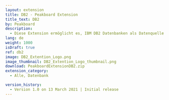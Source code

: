 ```yaml
---
layout: extension
title: DB2 - Peakboard Extension
title_text: DB2
by: Peakboard
description: 
  - Diese Extension ermöglicht es, IBM DB2 Datenbanken als Datenquelle in Peakboard anzubinden. Mittels SQL-Statements können die Daten aus der DB2 Datenbank ausgelesen werden.
lang: de
weight: 1000
isDraft: true
ref: db2
image: DB2_Extention_Logo.png
image_thumbnail: DB2_Extention_Logo_thumbnail.png
download: PeakboardExtensionDB2.zip
extension_category:
  - Alle, Datenbank

version_history:
  - Version 1.0 on 13 March 2021 | Initial release
---
```


